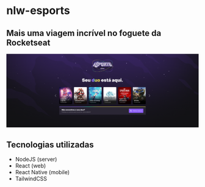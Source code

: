 # nlw-esports

## Mais uma viagem incrível no foguete da Rocketseat

![image](https://github.com/LucasSousa09/nlw-esports/blob/main/landing_page.png)

## Tecnologias utilizadas
- NodeJS (server)
- React (web)
- React Native (mobile)
- TailwindCSS
